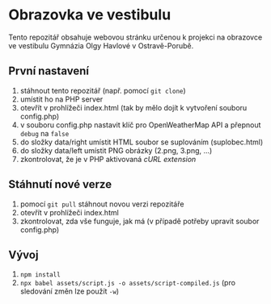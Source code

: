# Obrazovka ve vestibulu

Tento repozitář obsahuje webovou stránku určenou k projekci na obrazovce ve vestibulu Gymnázia Olgy Havlové v Ostravě-Porubě.

## První nastavení

1. stáhnout tento repozitář (např. pomocí `git clone`)
2. umístit ho na PHP server
3. otevřít v prohlížeči index.html (tak by mělo dojít k vytvoření souboru config.php)
4. v souboru config.php nastavit klíč pro OpenWeatherMap API a přepnout `debug` na `false`
5. do složky data/right umístit HTML soubor se suplováním (suplobec.html)
6. do složky data/left umístit PNG obrázky (2.png, 3.png, …)
7. zkontrolovat, že je v PHP aktivovaná *cURL extension*

## Stáhnutí nové verze

1. pomocí `git pull` stáhnout novou verzi repozitáře
2. otevřít v prohlížeči index.html
3. zkontrolovat, zda vše funguje, jak má (v případě potřeby upravit soubor config.php)

## Vývoj

1. `npm install`
2. `npx babel assets/script.js -o assets/script-compiled.js` (pro sledování změn lze použít `-w`)
